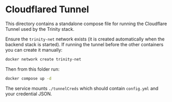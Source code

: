 # Cloudflared Tunnel

This directory contains a standalone compose file for running the
Cloudflare Tunnel used by the Trinity stack.

Ensure the `trinity-net` network exists (it is created automatically when the
backend stack is started). If running the tunnel before the other containers you
can create it manually:

```bash
docker network create trinity-net
```

Then from this folder run:

```bash
docker compose up -d
```

The service mounts `./tunnelCreds` which should contain `config.yml` and
your credential JSON.

